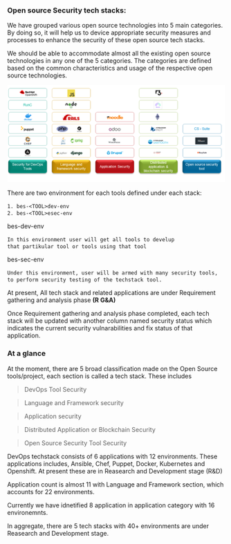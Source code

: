 ### Open source Security tech stacks:

We have grouped various open source technologies into 5 main categories. By doing so, it will help us to device appropriate security measures and processes to enhance the security of these open source tech stacks.

We should be able to accommodate almost all the existing open source technologies in any one of the 5 categories. The categories are defined based on the common characteristics and usage of the respective open source technologies.

![alt text](../img/techstack.PNG)


There are two environment for each tools defined under each stack:

    1. bes-<TOOL>dev-env
    2. bes-<TOOL>esec-env

  bes-<TOOL>dev-env

    In this environment user will get all tools to develup 
    that partikular tool or tools using that tool

  bes-<TOOL>sec-env

    Under this environment, user will be armed with many security tools, 
    to perform security testing of the techstack tool.



At present, All tech stack and related applications are under Requirement gathering and analysis phase **(R G&A)**

Once Requirement gathering and analysis phase completed, each tech stack will be updated with another column named security 
  status which indicates the current security vulnarabilities and fix status of that application. 
  
### At a glance

At the moment, there are 5 broad classification made on the Open Source tools/project, each section is called a tech stack.
These includes

  > DevOps Tool Security

  > Language and Framework security

  > Application security

  > Distributed Application or Blockchain Security

  > Open Source Security Tool Security 

DevOps techstack consists of 6 applications with 12 environments.  These applications includes, Ansible, Chef, Puppet, Docker, Kubernetes and Openshift.
At present these are in Reasearch and Development stage (R&D)  

Application count is almost 11 with Language and Framework section, which accounts for 22 environments. 

Currently we have idnetified 8 application in application category with 16 environemnts. 

In aggregate, there are 5 tech stacks with 40+ environments are under Reasearch and Development stage. 

